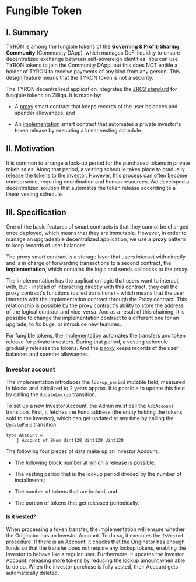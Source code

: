# Fungible Token

## I. Summary

TYRON is among the fungible tokens of the **Governing & Profit-Sharing Community** (Community DApp), which manages DeFi liquidity to ensure decentralized exchange between self-sovereign identities. You can use TYRON tokens to join the Community DApp, but this does NOT entitle a holder of TYRON to receive payments of any kind from any person. This design feature means that the TYRON token is not a security.

The TYRON decentralized application integrates the [ZRC2 standard](https://github.com/Zilliqa/ZRC/blob/master/zrcs/zrc-2.md) for fungible tokens on Zilliqa. It is made by:

- A [proxy](./token.tyron.scilla) smart contract that keeps records of the user balances and spender allowances; and

- An [implementation](./tokeni.tyron.scilla) smart contract that automates a private investor's token release by executing a linear vesting schedule.

## II. Motivation

It is common to arrange a lock-up period for the purchased tokens in private token sales. Along that period, a vesting schedule takes place to gradually release the tokens to the investor. However, this process can often become cumbersome, requiring coordination and human resources. We developed a decentralized solution that automates the token release according to a linear vesting schedule.

## III. Specification

One of the basic features of smart contracts is that they cannot be changed once deployed, which means that they are immutable. However, in order to manage an upgradeable decentralized application, we use a **proxy** pattern to keep records of user balances.

The proxy smart contract is a storage layer that users interact with directly and is in charge of forwarding transactions to a second contract, the **implementation**, which contains the logic and sends callbacks to the proxy.
		
The implementation has the application logic that users want to interact with, but - instead of interacting directly with this contract, they call the proxy contract's functions (called transitions) - which means that the user interacts with the Implementation contract through the Proxy contract. This relationship is possible by the proxy contract's ability to store the address of the logical contract and vice-versa. And as a result of this chaining, it is possible to change the implementation contract to a different one for an upgrade, to fix bugs, or introduce new features.

For fungible tokens, the [implementation](./tokeni.tyron.scilla) automates the transfers and token release for private investors. During that period, a vesting schedule gradually releases the tokens. And the [p
roxy](./token.tyron.scilla) keeps records of the user balances and spender allowances.

### Investor account

The implementation introduces the ```lockup_period``` mutable field, measured in blocks and initialized to 2 years approx. It is possible to update this field by calling the ```UpdateLockup``` transition.

To set up a new Investor Account, the Admin must call the ```AddAccount``` transition. First, it fetches the Fund address (the entity holding the tokens sold to the investor), which can get updated at any time by calling the ```UpdateFund``` transition.

```
type Account =
    | Account of BNum Uint128 Uint128 Uint128
```

The following four pieces of data make up an Investor Account:

- The following block number at which a release is possible;

- The vesting period that is the lockup period divided by the number of installments;

- The number of tokens that are locked; and

- The portion of tokens that get released periodically.

#### Is it vested?

When processing a token transfer, the implementation will ensure whether the Originator has an Investor Account. To do so, it executes the ```IsVested``` procedure. If there is an Account, it checks that the Originator has enough funds so that the transfer does not require any lockup tokens, enabling the investor to behave like a regular user. Furthermore, it updates the Investor Account, releasing more tokens by reducing the lockup amount when able to do so. When the investor purchase is fully vested, their Account gets automatically deleted.
